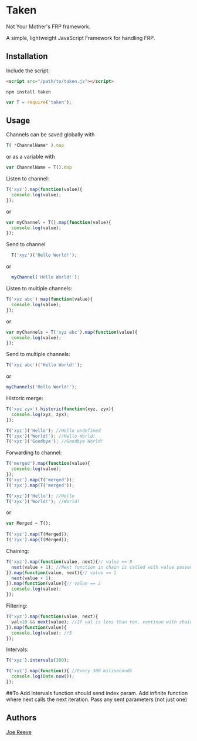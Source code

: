 # Taken
Not Your Mother's FRP framework.

A simple, lightweight JavaScript Framework for handling FRP.

## Installation

Include the script:

```html
<script src="/path/to/taken.js"></script>
```

```
npm install taken
```
```javascript
var T = require('taken');
```

## Usage

Channels can be saved globally with 
```javascript
T( *ChannelName* ).map
```
or as a variable with 
```javascript
var ChannelName = T().map
```


Listen to channel:

```javascript
T('xyz').map(function(value){
  console.log(value);
});
```
or
```javascript
var myChannel = T().map(function(value){
  console.log(value);
});
```

Send to channel

```javascript
  T('xyz')('Hello World!');
```
or
```javascript
  myChannel('Hello World!');
```

Listen to multiple channels:

```javascript
T('xyz abc').map(function(value){
  console.log(value);
});
```
or
```javascript
var myChannels = T('xyz abc').map(function(value){
  console.log(value);
});
```

Send to multiple channels:

```javascript
T('xyz abc')('Hello World!');
```
or
```javascript
myChannels('Hello World!');
```


Historic merge:

```javascript
T('xyz zyx').historic(function(xyz, zyx){
  console.log(xyz, zyx);
});

T('xyz')('Hello'); //Hello undefined
T('zyx')('World!'); //Hello World!
T('xyz')('Goodbye'); //Goodbye World!
```

Forwarding to channel:

```javascript
T('merged').map(function(value){
  console.log(value);
});
T('xyz').map(T('merged'));
T('zyx').map(T('merged'));

T('xyz')('Hello'); //Hello
T('zyx')('World!'); //World!
```
or
```javascript
var Merged = T();
  
T('xyz').map(T(Merged));
T('zyx').map(T(Merged));
```

Chaining:

```javascript
T('xyz').map(function(value, next){// value == 0
  next(value + 1); //Next function in chain is called with value passed to next
}).map(function(value, next){// value == 1
  next(value + 1);
}).map(function(value){// value == 2
  console.log(value);
});
```

Filtering:

```javascript
T('xyz').map(function(value, next){
  val<10 && next(value); //If val is less than ten, continue with chain.
}).map(function(value){
  console.log(value); //5
});
```

Intervals:

```javascript
T('xyz').intervals(300);

T('xyz').map(function(){ //Every 300 miliseconds
  console.log(Date.now());
});
```


##To Add
Intervals function should send index param.
Add infinite function where next calls the next iteration.
Pass any sent parameters (not just one)

## Authors

[Joe Reeve](https://github.com/isnit0)
